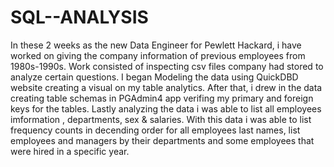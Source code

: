 # SQL--ANALYSIS
In these 2 weeks as the new Data Engineer for Pewlett Hackard, i have worked on giving the company information of previous employees from 1980s-1990s. Work consisted of inspecting csv files company had stored to analyze certain questions. I began Modeling the data using QuickDBD website creating a visual on my table analytics. After that, i drew in the data creating table schemas in PGAdmin4 app verifing my primary and foreign keys for the tables. Lastly analyzing the data i was able to list all employees imformation , departments, sex & salaries. With this data i was able to list frequency counts in decending order for all employees last names, list employees and managers by their departments and some employees that were hired in a specific year.